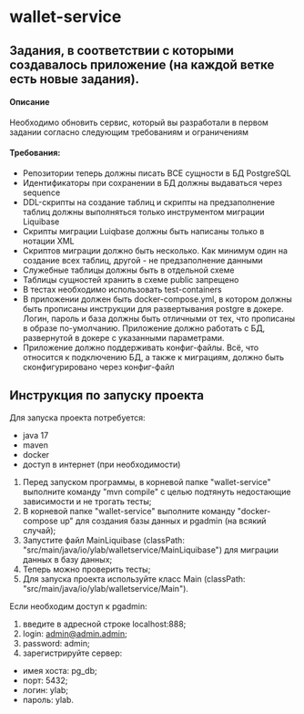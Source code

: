 # wallet-service

## Задания, в соответствии с которыми создавалось приложение (на каждой ветке есть новые задания).

#### Описание
Необходимо обновить сервис, который вы разработали в первом задании согласно следующим требованиям и ограничениям

#### Требования:
- Репозитории теперь должны писать ВСЕ сущности в БД PostgreSQL
- Идентификаторы при сохранении в БД должны выдаваться через sequence
- DDL-скрипты на создание таблиц и скрипты на предзаполнение таблиц должны выполняться только инструментом миграции Liquibase
- Скрипты миграции Luiqbase должны быть написаны только в нотации XML
- Скриптов миграции должно быть несколько. Как минимум один на создание всех таблиц, другой - не предзаполнение данными
- Служебные таблицы должны быть в отдельной схеме
- Таблицы сущностей хранить в схеме public запрещено
- В тестах необходимо использовать test-containers
- В приложении должен быть docker-compose.yml, в котором должны быть прописаны инструкции для развертывания postgre в докере. Логин, пароль и база должны быть отличными от тех, что прописаны в образе по-умолчанию. Приложение должно работать с БД, развернутой в докере с указанными параметрами.
- Приложение должно поддерживать конфиг-файлы. Всё, что относится к подключению БД, а также к миграциям, должно быть сконфигурировано через конфиг-файл

## Инструкция по запуску проекта

Для запуска проекта потребуется:
- java 17
- maven
- docker
- доступ в интернет (при необходимости)

1. Перед запуском программы, в корневой папке "wallet-service" выполните команду "mvn compile" 
с целью подтянуть недостающие зависимости и не трогать тесты;
2. В корневой папке "wallet-service" выполните команду "docker-compose up"
для создания базы данных и pgadmin (на всякий случай);
3. Запустите файл MainLiquibase (classPath: "src/main/java/io/ylab/walletservice/MainLiquibase")
для миграции данных в базу данных;
4. Теперь можно проверить тесты;
5. Для запуска проекта используйте класс Main (classPath: "src/main/java/io/ylab/walletservice/Main").

Если необходим доступ к pgadmin:
1. введите в адресной строке localhost:888;
2. login: admin@admin.admin;
3. password: admin;
4. зарегистрируйте сервер:
- имея хоста: pg_db;
- порт: 5432;
- логин: ylab;
- пароль: ylab.
